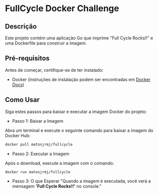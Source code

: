 # FullCycle Docker Challenge

## Descrição

Este projeto contém uma aplicação Go que imprime "Full Cycle Rocks!!" e uma Dockerfile para construir a imagem.

## Pré-requisitos
Antes de começar, certifique-se de ter instalado:

- Docker (instruções de instalação podem ser encontradas em [Docker Docs](https://docs.docker.com/get-docker/))

## Como Usar
Siga estes passos para baixar e executar a imagem Docker do projeto:

- Passo 1: Baixar a Imagem

Abra um terminal e execute o seguinte comando para baixar a imagem do Docker Hub:

```bash
docker pull matosjrmj/fullcycle
```
- Passo 2: Executar a Imagem

Após o download, execute a imagem com o comando:

```bash
docker run matosjrmj/fullcycle
```
- Passo 3: O que Esperar
"Quando a imagem é executada, você verá a mensagem **'Full Cycle Rocks!!'** no console."

